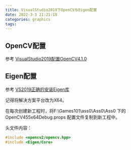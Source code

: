 ```yaml
---
title: VisualStudio2019下OpenCV与Eigen配置
date: 2022-3-3 21:21:18
categories: graphics
tags:
---
```



## OpenCV配置
参考 [VisualStudio2019配置OpenCV4.1.0](https://blog.csdn.net/m0_37360684/article/details/89716881)

## Eigen配置

参考 [VS2019正确的安装Eigen库](https://blog.csdn.net/MaybeTnT/article/details/109841378)

记得将解决方案平台改为X64。

在每次创建新工程时，将F:\Games101\ass0\Ass0\Ass0 下的 OpenCV455x64Debug.props 配置文件复制到新工程中。

头文件内容：

```c++
#include <opencv2/opencv.hpp>
#include <Eigen/Core>
```